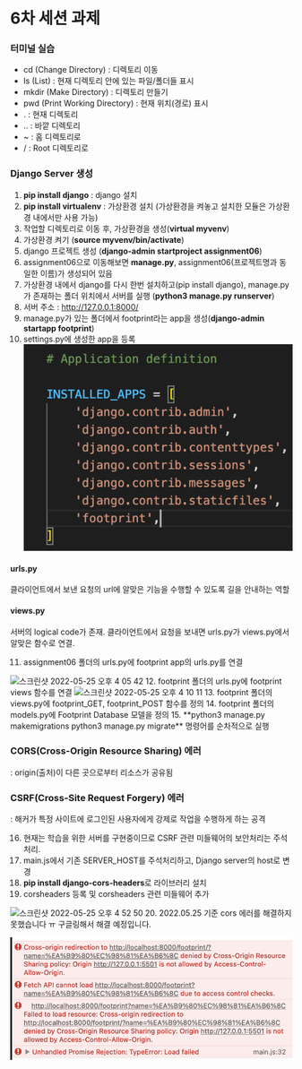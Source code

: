 # 6차 세션 과제

### 터미널 실습
- cd (Change Directory) : 디렉토리 이동
- ls (List) : 현재 디렉토리 안에 있는 파일/폴더들 표시
- mkdir (Make Directory) : 디렉토리 만들기
- pwd (Print Working Directory) : 현재 위치(경로) 표시
- . : 현재 디렉토리
- .. : 바깥 디렉토리
- ~ : 홈 디렉토리로
- / : Root 디렉토리로

### Django Server 생성
1. **pip install django** : django 설치
2. **pip install virtualenv** : 가상환경 설치 (가상환경을 켜놓고 설치한 모듈은 가상환경 내에서만 사용 가능)
3. 작업할 디렉토리로 이동 후, 가상환경을 생성(**virtual myvenv**)
4. 가상환경 켜기 (**source myvenv/bin/activate**)
5. django 프로젝트 생성 (**django-admin startproject assignment06**)
6. assignment06으로 이동해보면 **manage.py**, assignment06(프로젝트명과 동일한 이름)가 생성되어 있음
7. 가상환경 내에서 django를 다시 한번 설치하고(pip install django), manage.py가 존재하는 폴더 위치에서 서버를 실행 (**python3 manage.py runserver**)
8. 서버 주소 : <http://127.0.0.1:8000/>
9. manage.py가 있는 폴더에서 footprint라는 app을 생성(**django-admin startapp footprint**)
10. settings.py에 생성한 app을 등록
![settings.py](https://github.com/LikeLion-at-CAU-10th/Minjae-Kwon/blob/main/assignment/assignment-06/%E1%84%89%E1%85%B3%E1%84%8F%E1%85%B3%E1%84%85%E1%85%B5%E1%86%AB%E1%84%89%E1%85%A3%E1%86%BA%202022-05-25%20%E1%84%8B%E1%85%A9%E1%84%92%E1%85%AE%203.51.02.png)
#### urls.py
클라이언트에서 보낸 요청의 url에 알맞은 기능을 수행할 수 있도록 길을 안내하는 역할

#### views.py
서버의 logical code가 존재. 클라이언트에서 요청을 보내면 urls.py가 views.py에서 알맞은 함수로 연결.

11. assignment06 폴더의 urls.py에 footprint app의 urls.py를 연결
<img width="378" alt="스크린샷 2022-05-25 오후 4 05 42" src="https://user-images.githubusercontent.com/68986630/170201115-86b8eacb-f9af-4c04-8115-ad837708a207.png">
12. footprint 폴더의 urls.py에 footprint views 함수를 연결
<img width="283" alt="스크린샷 2022-05-25 오후 4 10 11" src="https://user-images.githubusercontent.com/68986630/170202032-117f4ff4-59ff-41f3-965a-7994e24e6311.png">
13. footprint 폴더의 views.py에 footprint_GET, footprint_POST 함수를 정의
14. footprint 폴더의 models.py에 Footprint Database 모델을 정의
15. **python3 manage.py makemigrations
    python3 manage.py migrate**
    명령어를 순차적으로 실행

### CORS(Cross-Origin Resource Sharing) 에러
: origin(출처)이 다른 곳으로부터 리소스가 공유됨

### CSRF(Cross-Site Request Forgery) 에러
: 해커가 특정 사이트에 로그인된 사용자에게 강제로 작업을 수행하게 하는 공격

16. 현재는 학습을 위한 서버를 구현중이므로 CSRF 관련 미들웨어의 보안처리는 주석처리.
17. main.js에서 기존 SERVER_HOST를 주석처리하고, Django server의 host로 변경
18. **pip install django-cors-headers**로 라이브러리 설치
19. corsheaders 등록 및 corsheaders 관련 미들웨어 추가
<img width="462" alt="스크린샷 2022-05-25 오후 4 52 50" src="https://user-images.githubusercontent.com/68986630/170210482-3653310d-ec0a-4969-b214-dd934086af54.png">
20. 2022.05.25 기준 cors 에러를 해결하지 못했습니다 ㅠ 구글링해서 해결 예정입니다.

![cors](https://github.com/LikeLion-at-CAU-10th/Minjae-Kwon/blob/main/assignment/assignment-06/%E1%84%89%E1%85%B3%E1%84%8F%E1%85%B3%E1%84%85%E1%85%B5%E1%86%AB%E1%84%89%E1%85%A3%E1%86%BA%202022-05-25%20%E1%84%8B%E1%85%A9%E1%84%92%E1%85%AE%205.01.57.png)
